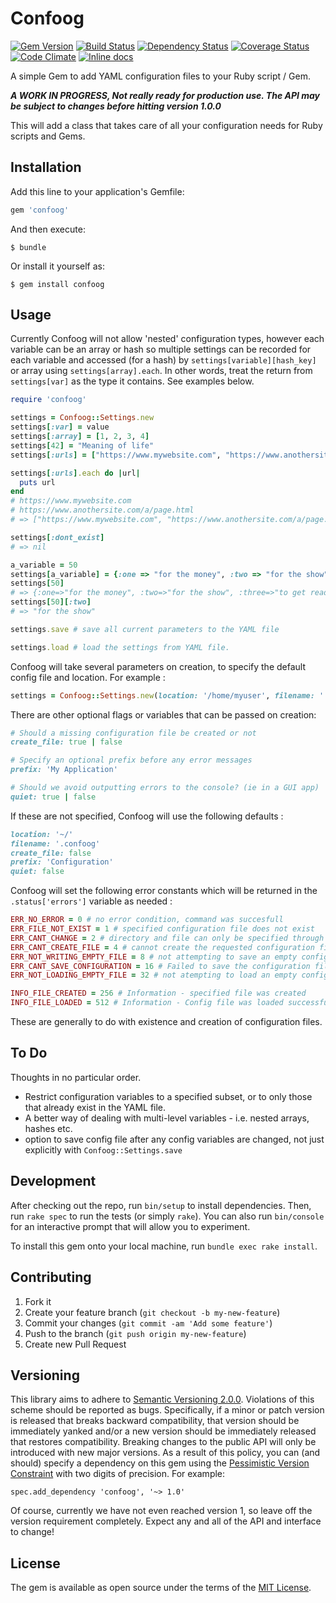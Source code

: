 # Confoog
[![Gem Version](https://badge.fury.io/rb/confoog.svg)](http://badge.fury.io/rb/confoog)
[![Build Status](https://travis-ci.org/seapagan/confoog.svg)](https://travis-ci.org/seapagan/confoog)
[![Dependency Status](https://gemnasium.com/seapagan/confoog.svg)](https://gemnasium.com/seapagan/confoog)
[![Coverage Status](https://coveralls.io/repos/seapagan/confoog/badge.svg?branch=master&service=github)](https://coveralls.io/github/seapagan/confoog?branch=master)
[![Code Climate](https://codeclimate.com/github/seapagan/confoog/badges/gpa.svg)](https://codeclimate.com/github/seapagan/confoog)
[![Inline docs](http://inch-ci.org/github/seapagan/confoog.svg?branch=master)](http://inch-ci.org/github/seapagan/confoog)

A simple Gem to add YAML configuration files to your Ruby script / Gem.

__*A WORK IN PROGRESS, Not really ready for production use. The API may be subject to changes before hitting version 1.0.0*__

This will add a class that takes care of all your configuration needs for Ruby scripts and Gems.

## Installation

Add this line to your application's Gemfile:

```ruby
gem 'confoog'
```

And then execute:

    $ bundle

Or install it yourself as:

    $ gem install confoog

## Usage
Currently Confoog will not allow 'nested' configuration types, however each variable can be an array or hash so multiple settings can be recorded for each variable and accessed (for a hash) by `settings[variable][hash_key]` or array using `settings[array].each`. In other words, treat the return from `settings[var]` as the type it contains. See examples below.

```ruby
require 'confoog'

settings = Confoog::Settings.new
settings[:var] = value
settings[:array] = [1, 2, 3, 4]
settings[42] = "Meaning of life"
settings[:urls] = ["https://www.mywebsite.com", "https://www.anothersite.com/a/page.html"]

settings[:urls].each do |url|
  puts url
end
# https://www.mywebsite.com
# https://www.anothersite.com/a/page.html
# => ["https://www.mywebsite.com", "https://www.anothersite.com/a/page.html"]

settings[:dont_exist]
# => nil

a_variable = 50
settings[a_variable] = {:one => "for the money", :two => "for the show", :three => "to get ready"}
settings[50]
# => {:one=>"for the money", :two=>"for the show", :three=>"to get ready"}
settings[50][:two]
# => "for the show"

settings.save # save all current parameters to the YAML file

settings.load # load the settings from YAML file.
```

Confoog will take several parameters on creation, to specify the default config file and location. For example :
```ruby
settings = Confoog::Settings.new(location: '/home/myuser', filename: '.foo-settings')
```

There are other optional flags or variables that can be passed on creation:

```ruby
# Should a missing configuration file be created or not
create_file: true | false

# Specify an optional prefix before any error messages
prefix: 'My Application'

# Should we avoid outputting errors to the console? (ie in a GUI app)
quiet: true | false
```
If these are not specified, Confoog will use the following defaults :

```ruby
location: '~/'
filename: '.confoog'
create_file: false
prefix: 'Configuration'
quiet: false
```

Confoog will set the following error constants which will be returned in the `.status['errors']` variable as needed :

```ruby
ERR_NO_ERROR = 0 # no error condition, command was succesfull
ERR_FILE_NOT_EXIST = 1 # specified configuration file does not exist
ERR_CANT_CHANGE = 2 # directory and file can only be specified through `.new()`
ERR_CANT_CREATE_FILE = 4 # cannot create the requested configuration file
ERR_NOT_WRITING_EMPTY_FILE = 8 # not attempting to save an empty configuration
ERR_CANT_SAVE_CONFIGURATION = 16 # Failed to save the configuration file
ERR_NOT_LOADING_EMPTY_FILE = 32 # not atempting to load an empty config file

INFO_FILE_CREATED = 256 # Information - specified file was created
INFO_FILE_LOADED = 512 # Information - Config file was loaded successfully
```

These are generally to do with existence and creation of configuration files.

## To Do

Thoughts in no particular order.

- Restrict configuration variables to a specified subset, or to only those that already exist in the YAML file.
- A better way of dealing with multi-level variables - i.e. nested arrays, hashes etc.
- option to save config file after any config variables are changed, not just explicitly with `Confoog::Settings.save`

## Development

After checking out the repo, run `bin/setup` to install dependencies. Then, run `rake spec` to run the tests (or simply `rake`). You can also run `bin/console` for an interactive prompt that will allow you to experiment.

To install this gem onto your local machine, run `bundle exec rake install`.

## Contributing

1. Fork it
2. Create your feature branch (`git checkout -b my-new-feature`)
3. Commit your changes (`git commit -am 'Add some feature'`)
4. Push to the branch (`git push origin my-new-feature`)
5. Create new Pull Request

## Versioning

This library aims to adhere to [Semantic Versioning 2.0.0][semver]. Violations
of this scheme should be reported as bugs. Specifically, if a minor or patch
version is released that breaks backward compatibility, that version should be
immediately yanked and/or a new version should be immediately released that
restores compatibility. Breaking changes to the public API will only be
introduced with new major versions. As a result of this policy, you can (and
should) specify a dependency on this gem using the [Pessimistic Version
Constraint][pvc] with two digits of precision. For example:

    spec.add_dependency 'confoog', '~> 1.0'

Of course, currently we have not even reached version 1, so leave off the version requirement completely. Expect any and all of the API and interface to change!

[semver]: http://semver.org/
[pvc]: http://guides.rubygems.org/patterns/#pessimistic-version-constraint

## License

The gem is available as open source under the terms of the [MIT License](http://opensource.org/licenses/MIT).
